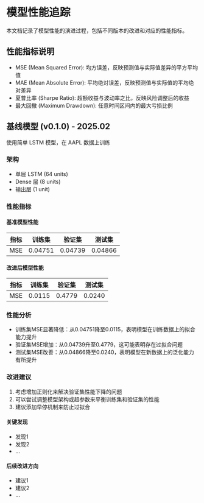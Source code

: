 # 模型性能追踪

本文档记录了模型性能的演进过程，包括不同版本的改进和对应的性能指标。

## 性能指标说明

- MSE (Mean Squared Error): 均方误差，反映预测值与实际值差异的平方平均值
- MAE (Mean Absolute Error): 平均绝对误差，反映预测值与实际值的平均绝对差异
- 夏普比率 (Sharpe Ratio): 超额收益与波动率之比，反映风险调整后的收益
- 最大回撤 (Maximum Drawdown): 任意时间区间内的最大亏损比例

## 基线模型 (v0.1.0) - 2025.02

使用简单 LSTM 模型，在 AAPL 数据上训练

### 架构
- 单层 LSTM (64 units)
- Dense 层 (8 units)
- 输出层 (1 unit)

### 性能指标

#### 基准模型性能
| 指标 | 训练集 | 验证集 | 测试集 |
|-----|--------|--------|--------|
| MSE | 0.04751 | 0.04739 | 0.04866 |

#### 改进后模型性能
| 指标 | 训练集 | 验证集 | 测试集 |
|-----|--------|--------|--------|
| MSE | 0.0115 | 0.4779 | 0.0240 |

### 性能分析
- 训练集MSE显著降低：从0.04751降至0.0115，表明模型在训练数据上的拟合能力提升
- 验证集MSE增加：从0.04739升至0.4779，这可能表明存在过拟合问题
- 测试集MSE改善：从0.04866降至0.0240，表明模型在新数据上的泛化能力有所提升

### 改进建议
1. 考虑增加正则化来解决验证集性能下降的问题
2. 可以尝试调整模型架构或超参数来平衡训练集和验证集的性能
3. 建议添加早停机制来防止过拟合

#### 关键发现
- 发现1
- 发现2
- ...

#### 后续改进方向
- 建议1
- 建议2
- ... 